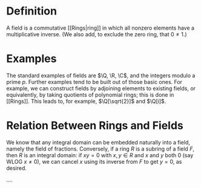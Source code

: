 # Definition
A field is a commutative [[Rings|ring]] in which all nonzero elements have a multiplicative inverse. (We also add, to exclude the zero ring, that $0 \neq 1$.)
# Examples
The standard examples of fields are $\Q, \R, \C$, and the integers modulo a prime $p$. Further examples tend to be built out of those basic ones. For example, we can construct fields by adjoining elements to existing fields, or equivalently, by taking quotients of polynomial rings; this is done in [[Rings]]. This leads to, for example, $\Q[\sqrt{2}]$ and $\Q[i]$.
# Relation Between Rings and Fields
We know that any integral domain can be embedded naturally into a field, namely the field of fractions. Conversely, if a ring $R$ is a subring of a field $F$, then $R$ is an integral domain: if $xy = 0$ with $x, y \in R$ and $x$ and $y$ both $0$ (say WLOG $x \neq 0$), we can cancel $x$ using its inverse from $F$ to get $y = 0$, as desired. 

....